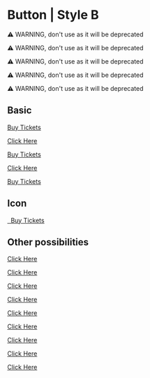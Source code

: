 # Button | Style B

⚠️ WARNING, don't use as it will be deprecated

⚠️ WARNING, don't use as it will be deprecated

⚠️ WARNING, don't use as it will be deprecated

⚠️ WARNING, don't use as it will be deprecated

⚠️ WARNING, don't use as it will be deprecated

## Basic

<a class="btn_b btn_b-primary btn_b-rounded" href="<https://firepress.org/">Buy Tickets</a>

<a class="btn_b btn_b-action btn_b-rounded" href="<https://firepress.org/">Click Here</a>

<a class="btn_b btn_b-highlight btn_b-rounded" href="<https://firepress.org/">Buy Tickets</a>

<a class="btn_b btn_b-caution btn_b-rounded" href="<https://firepress.org/">Click Here</a>

<a class="btn_b btn_b-royal btn_b-rounded" href="<https://firepress.org/">Buy Tickets</a>


## Icon

<a class="btn_b btn_b-primary btn_b-rounded" href="<https://firepress.org/"><i class="fas fa-wallet"></i>&nbsp;&nbsp;Buy Tickets</a>


## Other possibilities

<a class="btn_b btn_b-tiny btn_b-primary btn_b-rounded" href="<https://firepress.org/">Click Here</a>

<a class="btn_b btn_b-small btn_b-primary btn_b-rounded" href="<https://firepress.org/">Click Here</a>

<a class="btn_b btn_b-primary btn_b-rounded" href="<https://firepress.org/">Click Here</a>

<a class="btn_b btn_b-large btn_b-primary btn_b-rounded" href="<https://firepress.org/">Click Here</a>

<a class="btn_b btn_b-jumbo btn_b-primary btn_b-rounded" href="<https://firepress.org/">Click Here</a>

<a class="btn_b btn_b-giant btn_b-primary btn_b-rounded" href="<https://firepress.org/">Click Here</a>

<a class="btn_b btn_b-primary btn_b-rounded" href="<https://firepress.org/">Click Here</a>

<a class="btn_b btn_b-primary" href="<https://firepress.org/">Click Here</a>

<a class="btn_b btn_b-primary btn_b-pill" href="<https://firepress.org/">Click Here</a>

<a class="btn_b btn_b-primary btn_b-square" href="<https://firepress.org/"><i class="fa fa-fire"></i></a>

<a class="btn_b btn_b-primary btn_b-box" href="<https://firepress.org/"><i class="fa fa-fire"></i></a>

<a class="btn_b btn_b-primary btn_b-circle" href="<https://firepress.org/"><i class="fa fa-fire"></i></a>
